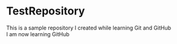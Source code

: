 # TestRepository
This is a sample repository I created while learning Git and GitHub
<br/>
I am now learning GitHub

